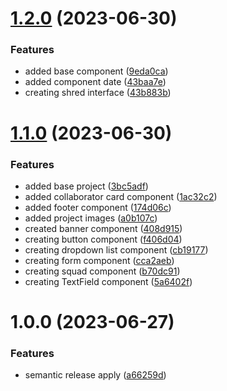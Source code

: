 # [1.2.0](https://github.com/Pdhenrique/DevFrontEndAlura/compare/v1.1.0...v1.2.0) (2023-06-30)


### Features

* added base component ([9eda0ca](https://github.com/Pdhenrique/DevFrontEndAlura/commit/9eda0cae03e9c271a1856ec0e2f74ad8aadeee13))
* added component date ([43baa7e](https://github.com/Pdhenrique/DevFrontEndAlura/commit/43baa7ef380557b3f282f82e7363b496824ebc2b))
* creating shred interface ([43b883b](https://github.com/Pdhenrique/DevFrontEndAlura/commit/43b883bbd062af6d01506ac342739462146b5606))

# [1.1.0](https://github.com/Pdhenrique/DevFrontEndAlura/compare/v1.0.0...v1.1.0) (2023-06-30)


### Features

* added base project ([3bc5adf](https://github.com/Pdhenrique/DevFrontEndAlura/commit/3bc5adf774da4ca185cad45ce7629f94b73ccdb3))
* added collaborator card component ([1ac32c2](https://github.com/Pdhenrique/DevFrontEndAlura/commit/1ac32c2a0aed51f06768921c351d0528376ac637))
* added footer component ([174d06c](https://github.com/Pdhenrique/DevFrontEndAlura/commit/174d06ce5740ce62d2eda58861c868682c451dab))
* added project images ([a0b107c](https://github.com/Pdhenrique/DevFrontEndAlura/commit/a0b107c63a251f6693cea2abc3b4c90316642249))
* created banner component ([408d915](https://github.com/Pdhenrique/DevFrontEndAlura/commit/408d915e9ad5e654acad3566602e67902adf439f))
* creating button component ([f406d04](https://github.com/Pdhenrique/DevFrontEndAlura/commit/f406d0426fd3f257b7c105f8a6f66b65782f6625))
* creating dropdown list component ([cb19177](https://github.com/Pdhenrique/DevFrontEndAlura/commit/cb19177d42b80bbf1a295a4fb175ed553d81f8ad))
* creating form component ([cca2aeb](https://github.com/Pdhenrique/DevFrontEndAlura/commit/cca2aebb1ce8fc10d483018227361139858f99c7))
* creating squad component ([b70dc91](https://github.com/Pdhenrique/DevFrontEndAlura/commit/b70dc91b61e4db1e7346c305270edf4a1b977563))
* creating TextField component ([5a6402f](https://github.com/Pdhenrique/DevFrontEndAlura/commit/5a6402feaa89301eb8f9922f1943f3b85253e6e1))

# 1.0.0 (2023-06-27)


### Features

* semantic release apply ([a66259d](https://github.com/Pdhenrique/DevFrontEndAlura/commit/a66259d2187b4affba64c92ec3a51ee44b04a7f0))
